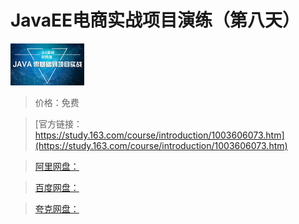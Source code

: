 # JavaEE电商实战项目演练（第八天）

![img](../../../assets/study163/free/6632194765118178301.jpg)

> 价格：免费

> [官方链接：https://study.163.com/course/introduction/1003606073.htm](https://study.163.com/course/introduction/1003606073.htm)

> [阿里网盘：]()

> [百度网盘：]()

> [夸克网盘：]()

